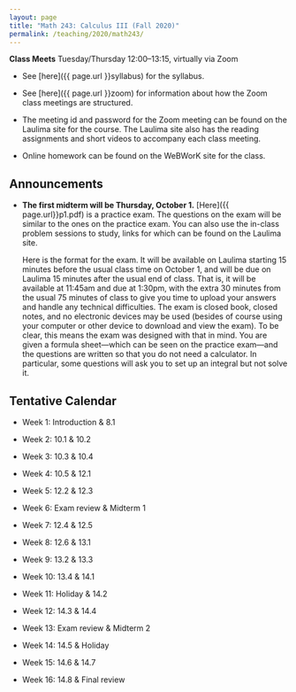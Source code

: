 ```yaml
---
layout: page
title: "Math 243: Calculus III (Fall 2020)"
permalink: /teaching/2020/math243/
---
```


**Class Meets** Tuesday/Thursday 12:00–13:15, virtually via Zoom

* See [here]({{ page.url }}syllabus) for the syllabus. 

* See [here]({{ page.url }}zoom) for information about how the Zoom class meetings are structured. 

* The meeting id and password for the Zoom meeting can be found on the Laulima site for the course. The Laulima site also has the reading assignments and short videos to accompany each class meeting.

* Online homework can be found on the WeBWorK site for the class.

Announcements
-------------

* **The first midterm will be Thursday, October 1.** [Here]({{ page.url}}p1.pdf) is a practice exam. The questions on the exam will be similar to the ones on the practice exam. You can also use the in-class problem sessions to study, links for which can be found on the Laulima site. 

    Here is the format for the exam. It will be available on Laulima starting 15 minutes before the usual class time on October 1, and will be due on Laulima 15 minutes after the usual end of class. That is, it will be available at 11:45am and due at 1:30pm, with the extra 30 minutes from the usual 75 minutes of class to give you time to upload your answers and handle any technical difficulties. The exam is closed book, closed notes, and no electronic devices may be used (besides of course using your computer or other device to download and view the exam). To be clear, this means the exam was designed with that in mind. You are given a formula sheet—which can be seen on the practice exam—and the questions are written so that you do not need a calculator. In particular, some questions will ask you to set up an integral but not solve it.

Tentative Calendar
---------

* Week 1: Introduction & 8.1 

* Week 2: 10.1 & 10.2

* Week 3: 10.3 & 10.4

* Week 4: 10.5 & 12.1

* Week 5: 12.2 & 12.3

* Week 6: Exam review & Midterm 1

* Week 7: 12.4 & 12.5

* Week 8: 12.6 & 13.1

* Week 9: 13.2 & 13.3

* Week 10: 13.4 & 14.1

* Week 11: Holiday & 14.2

* Week 12: 14.3 & 14.4

* Week 13: Exam review & Midterm 2

* Week 14: 14.5 & Holiday

* Week 15: 14.6 & 14.7

* Week 16: 14.8 & Final review




